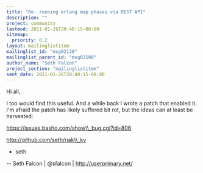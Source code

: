 ```yaml
---
title: "Re: running erlang map phases via REST API"
description: ""
project: community
lastmod: 2011-01-26T20:40:15-08:00
sitemap:
  priority: 0.2
layout: mailinglistitem
mailinglist_id: "msg02128"
mailinglist_parent_id: "msg02100"
author_name: "Seth Falcon"
project_section: "mailinglistitem"
sent_date: 2011-01-26T20:40:15-08:00
---
```



Hi all,

I too would find this useful. And a while back I wrote a patch that
enabled it. I'm afraid the patch has likely suffered bit rot, but the
ideas can at least be harvested:

https://issues.basho.com/show\\_bug.cgi?id=806

http://github.com/seth/riak\\_kv

+ seth

-- 
Seth Falcon | @sfalcon | http://userprimary.net/

